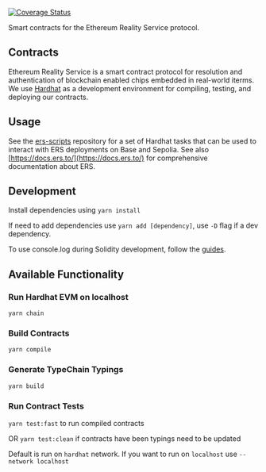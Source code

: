 [![Coverage Status](https://coveralls.io/repos/github/arx-research/ers-contracts/badge.svg?t=p3tecU)](https://coveralls.io/github/arx-research/ers-contracts)

Smart contracts for the Ethereum Reality Service protocol.
## Contracts
Ethereum Reality Service is a smart contract protocol for resolution and authentication of blockchain enabled chips embedded in real-world iterms. We use [Hardhat](https://hardhat.org/) as a development environment for compiling, testing, and deploying our contracts.

## Usage
See the [ers-scripts](https://github.com/arx-research/ers-scripts) repository for a set of Hardhat tasks that can be used to interact with ERS deployments on Base and Sepolia. See also [https://docs.ers.to/](https://docs.ers.to/) for comprehensive documentation about ERS.

## Development

Install dependencies using `yarn install`

If need to add dependencies use `yarn add [dependency]`, use `-D` flag if a dev dependency.

To use console.log during Solidity development, follow the [guides](https://hardhat.org/guides/hardhat-console.html).

## Available Functionality

### Run Hardhat EVM on localhost

`yarn chain`

### Build Contracts

`yarn compile`

### Generate TypeChain Typings

`yarn build`

### Run Contract Tests

`yarn test:fast` to run compiled contracts

OR `yarn test:clean` if contracts have been typings need to be updated

Default is run on `hardhat` network. If you want to run on `localhost` use `--network localhost`
